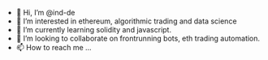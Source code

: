 - 👋 Hi, I’m @ind-de
- 👀 I’m interested in ethereum, algorithmic trading and data science
- 🌱 I’m currently learning solidity and javascript. 
- 💞️ I’m looking to collaborate on frontrunning bots, eth trading automation.
- 📫 How to reach me ...

<!---
ind-de/ind-de is a ✨ special ✨ repository because its `README.md` (this file) appears on your GitHub profile.
You can click the Preview link to take a look at your changes.
--->
